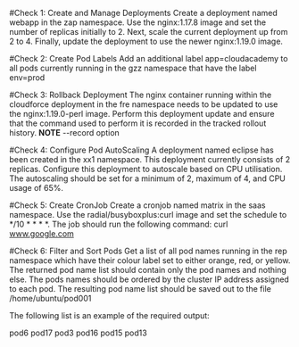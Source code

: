 
#Check 1: Create and Manage Deployments
Create a deployment named webapp in the zap namespace. Use the nginx:1.17.8 image and set the number of replicas initially to 2. Next, scale the current deployment up from 2 to 4. Finally, update the deployment to use the newer nginx:1.19.0 image.


#Check 2: Create Pod Labels
Add an additional label app=cloudacademy to all pods currently running in the gzz namespace that have the label env=prod


#Check 3: Rollback Deployment
The nginx container running within the cloudforce deployment in the fre namespace needs to be updated to use the nginx:1.19.0-perl image. Perform this deployment update and ensure that the command used to perform it is recorded in the tracked rollout history.
**NOTE** --record option

#Check 4: Configure Pod AutoScaling
A deployment named eclipse has been created in the xx1 namespace. This deployment currently consists of 2 replicas. Configure this deployment to autoscale based on CPU utilisation. The autoscaling should be set for a minimum of 2, maximum of 4, and CPU usage of 65%.


#Check 5: Create CronJob
Create a cronjob named matrix in the saas namespace. Use the radial/busyboxplus:curl image and set the schedule to */10 * * * *. The job should run the following command: curl www.google.com


#Check 6: Filter and Sort Pods
Get a list of all pod names running in the rep namespace which have their colour label set to either orange, red, or yellow. The returned pod name list should contain only the pod names and nothing else. The pods names should be ordered by the cluster IP address assigned to each pod. The resulting pod name list should be saved out to the file /home/ubuntu/pod001

The following list is an example of the required output:

pod6
pod17
pod3
pod16
pod15
pod13

